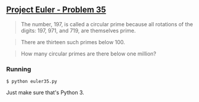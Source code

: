 ## [Project Euler - Problem 35](https://projecteuler.net/problem=35)

> The number, 197, is called a circular prime because all rotations of the digits: 197, 971, and 719, are themselves prime.

> There are thirteen such primes below 100.

> How many circular primes are there below one million?


### Running

```
$ python euler35.py
```

Just make sure that's Python 3.
